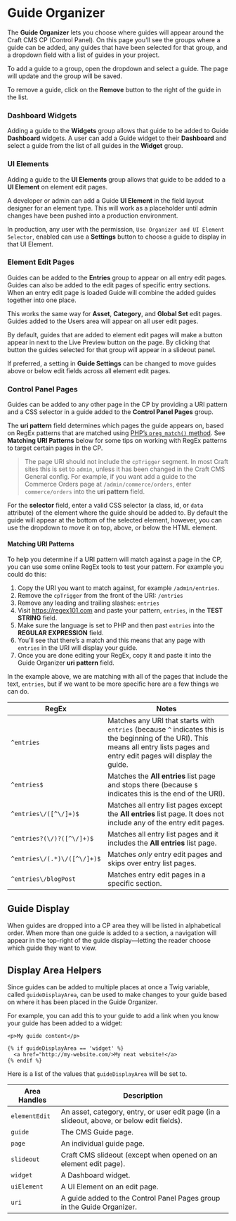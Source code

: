 # Guide Organizer

The **Guide Organizer** lets you choose where guides will appear around the Craft CMS CP (Control Panel). On this page you’ll see the groups where a guide can be added, any guides that have been selected for that group, and a dropdown field with a list of guides in your project.

To add a guide to a group, open the dropdown and select a guide. The page will update and the group will be saved.

To remove a guide, click on the **Remove** button to the right of the guide in the list.

### Dashboard Widgets

Adding a guide to the **Widgets** group allows that guide to be added to Guide **Dashboard** widgets. A user can add a Guide widget to their **Dashboard** and select a guide from the list of all guides in the **Widget** group.

### UI Elements

Adding a guide to the **UI Elements** group allows that guide to be added to a **UI Element** on element edit pages.

A developer or admin can add a Guide **UI Element** in the field layout designer for an element type. This will work as a placeholder until admin changes have been pushed into a production environment.

In production, any user with the permission, `Use Organizer and UI Element Selector`, enabled can use a **Settings** button to choose a guide to display in that UI Element.

### Element Edit Pages

Guides can be added to the **Entries** group to appear on all entry edit pages. Guides can also be added to the edit pages of specific entry sections. When an entry edit page is loaded Guide will combine the added guides together into one place.

This works the same way for **Asset**, **Category**, and **Global Set** edit pages. Guides added to the Users area will appear on all user edit pages.

By default, guides that are added to element edit pages will make a button appear in next to the Live Preview button on the page. By clicking that button the guides selected for that group will appear in a slideout panel.

If preferred, a setting in **Guide Settings** can be changed to move guides above or below edit fields across all element edit pages.

### Control Panel Pages

Guides can be added to any other page in the CP by providing a URI pattern and a CSS selector in a guide added to the **Control Panel Pages** group.

The **uri pattern** field determines which pages the guide appears on, based on RegEx patterns that are matched using [PHP’s `preg_match()` method](https://www.php.net/manual/en/function.preg-match.php). See **Matching URI Patterns** below for some tips on working with RegEx patterns to target certain pages in the CP.

<div class="readable guide-component-tip">
  <blockquote class="note tip">The page URI should not include the <code>cpTrigger</code> segment. In most Craft sites this is set to <code>admin</code>, unless it has been changed in the Craft CMS General config. For example, if you want add a guide to the Commerce Orders page at <code>/admin/commerce/orders</code>, enter <code>commerce/orders</code> into the <strong>uri pattern</strong> field.</blockquote>
</div>

For the **selector** field, enter a valid CSS selector (a class, id, or `data` attribute) of the element where the guide should be added to. By default the guide will appear at the bottom of the selected element, however, you can use the dropdown to move it on top, above, or below the HTML element.

#### Matching URI Patterns

To help you determine if a URI pattern will match against a page in the CP, you can use some online RegEx tools to test your pattern. For example you could do this:

1. Copy the URI you want to match against, for example `/admin/entries`.
2. Remove the `cpTrigger` from the front of the URI: `/entries`
2. Remove any leading and trailing slashes: `entries`
2. Visit https://regex101.com and paste your pattern, `entries`, in the **TEST STRING** field.
2. Make sure the language is set to PHP and then past `entries` into the **REGULAR EXPRESSION** field.
3. You’ll see that there’s a match and this means that any page with `entries` in the URI will display your guide.
4. Once you are done editing your RegEx, copy it and paste it into the Guide Organizer **uri pattern** field.

In the example above, we are matching with all of the pages that include the text, `entries`, but if we want to be more specific here are a few things we can do.

| RegEx                       | Notes                                                                                                                                                                              |
|-----------------------------|------------------------------------------------------------------------------------------------------------------------------------------------------------------------------------|
| `^entries`                  | Matches any URI that starts with `entries` (because `^` indicates this is the beginning of the URI). This means all entry lists pages and entry edit pages will display the guide. |
| `^entries$`                 | Matches the **All entries** list page and stops there (because `$` indicates this is the end of the URI).                                                                          |
| `^entries\/([^\/]+)$`       | Matches all entry list pages except the **All entries** list page. It does not include any of the entry edit pages.                                                                |
| `^entries?(\/)?([^\/]+)$`   | Matches all entry list pages and it includes the **All entries** list page.                                                                                                        |
| `^entries\/(.*)\/([^\/]+)$` | Matches _only_ entry edit pages and skips over entry list pages.                                                                                                                   |
| `^entries\/blogPost`        | Matches entry edit pages in a specific section.                                                                                                                                    |

## Guide Display

When guides are dropped into a CP area they will be listed in alphabetical order. When more than one guide is added to a section, a navigation will appear in the top-right of the guide display—letting the reader choose which guide they want to view.

## Display Area Helpers

Since guides can be added to multiple places at once a Twig variable, called `guideDisplayArea`, can be used to make changes to your guide based on where it has been placed in the Guide Organizer.

For example, you can add this to your guide to add a link when you know your guide has been added to a widget:

```twig
<p>My guide content</p>

{% if guideDisplayArea == 'widget' %}
  <a href="http://my-website.com/>My neat website!</a>
{% endif %}
```

Here is a list of the values that `guideDisplayArea` will be set to.

| Area Handles  | Description                                                                                |
|---------------|--------------------------------------------------------------------------------------------|
| `elementEdit` | An asset, category, entry, or user edit page (in a slideout, above, or below edit fields). |
| `guide`       | The CMS Guide page.                                                                        |
| `page`        | An individual guide page.                                                                  |
| `slideout`    | Craft CMS slideout (except when opened on an element edit page).                           |
| `widget`      | A Dashboard widget.                                                                        |
| `uiElement`   | A UI Element on an edit page.                                                              |
| `uri`         | A guide added to the Control Panel Pages group in the Guide Organizer.                     |

